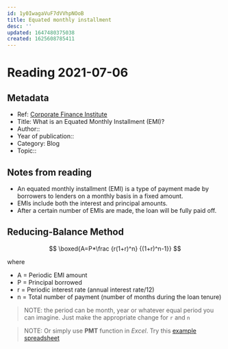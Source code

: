 ```yaml
---
id: 1y0IwagaVuF7dVVhpNOoB
title: Equated monthly installment
desc: ''
updated: 1647480375038
created: 1625608785411
---
```

# Reading 2021-07-06

## Metadata

- Ref: [Corporate Finance Institute](https://corporatefinanceinstitute.com/resources/knowledge/credit/equated-monthly-installment-emi/)
- Title: What is an Equated Monthly Installment (EMI)?
- Author:: 
- Year of publication:: 
- Category: Blog
- Topic:: 

## Notes from reading

- An equated monthly installment (EMI) is a type of payment made by borrowers to lenders on a monthly basis in a fixed amount. 
- EMIs include both the interest and principal amounts. 
- After a certain number of EMIs are made, the loan will be fully paid off.

## Reducing-Balance Method
$$
\boxed{A=P*\frac {r(1+r)^n} {(1+r)^n-1}}
$$

where
- A = Periodic EMI amount
- P = Principal borrowed
- r = Periodic interest rate (annual interest rate/12)
- n = Total number of payment (number of months during the loan tenure)

> NOTE: the period can be month, year or whatever equal period you can imagine. Just make the appropriate change for `r` and `n`

> NOTE: Or simply use **PMT** function in *Excel*. Try this [example spreadsheet](https://app.box.com/s/pfkwtannn6jd89qqagayrcxac3kvhjw8)
